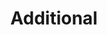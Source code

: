 ---
title: Additional
type: landing

sections:
  - block: markdown
    content:
      title: ''
      text: '
      ### Activities

      **ALPS** (Algorithm & Programming Study Group) [{{< icon name="brands/github" >}}](https://www.google.com)

      - 2019년 3월 ~ 현재
      
      - 2023년 부회장 활동


      **Angelhack Hackseoul** 해커톤 본선 [{{< icon name="brands/github" >}}](/uploads/resume.pdf) - 2024년 8월
      
      ![screen reader text](angelhack.jpeg)

      ### Awards

      - **전북대학교 SW중심대학 인공지능 온라인 경진대회 2024 은상** [{{< icon name="hero/document-arrow-down" >}}](/uploads/resume.pdf) - 2024년 6월 수상


      - **전북대학교 SW중심대학 캡스톤디자인 경진대회 2024 동상** [{{< icon name="hero/document-arrow-down" >}}](/uploads/resume.pdf) - 2024년 6월 수상


      - **전북대학교 컴퓨터인공지능학부 작품 경진대회 2023 동상** [{{< icon name="hero/document-arrow-down" >}}](/uploads/resume.pdf) - 2023년 12월 수상


      - **전북대학교 컴퓨터공학부 작품 경진대회 2022 동상** [{{< icon name="hero/document-arrow-down" >}}](/uploads/resume.pdf) - 2022년 12월 수상


      ### Certifications

      **정보처리기사** [{{< icon name="hero/document-arrow-down" >}}](https://www.google.com) - 2024년 9월 취득
      '
    design:
      spacing:
        padding: ['20px', '20px', '20px', '20px']
---